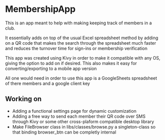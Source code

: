 # MembershipApp

This is an app meant to help with making keeping track of members in a club.

It essentially adds on top of the usual Excel spreadsheet method by adding on a QR code that makes the search through the spreadsheet much faster and reduces the turnover time for sign-ins or membership verification

This app was created using Kivy in order to make it compatible with any OS, giving the option to add on if desired. 
This also makes it easy for converting/exporting to a mobile app version

All one would need in order to use this app is a GoogleSheets spreadsheet of there members and a google client key

## Working on
* Adding a functional settings page for dynamic customization
* Adding a free way to send each member their QR code over SMS through Kivy or some other cross-plaform compatible desktop library
* Make FileBrowser class in libs/classes/browse.py a singleton-class so that binding browser_btn can be completly internal

